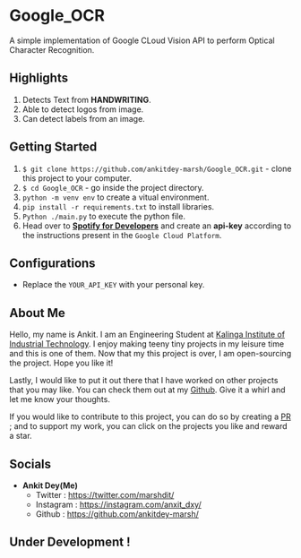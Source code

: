 # Google_OCR
A simple implementation of Google CLoud Vision API to perform Optical Character Recognition. 

## Highlights
1. Detects Text from __HANDWRITING__.
2. Able to detect logos from image.
3. Can detect labels from an image.


## Getting Started
1. `$ git clone https://github.com/ankitdey-marsh/Google_OCR.git` - clone this project to your computer.
2. `$ cd Google_OCR` - go inside the project directory.  
3. `python -m venv env` to create a vitual environment.    
4. `pip install -r requirements.txt` to install libraries.
5. `Python ./main.py` to execute the python file.
6. Head over to __[Spotify for Developers]("https://developer.spotify.com/")__ and create an __api-key__ according to the instructions present in the `Google Cloud Platform`.


## Configurations
- Replace the `YOUR_API_KEY` with your personal key.


## About Me
Hello, my name is Ankit. I am an Engineering Student at [Kalinga Institute of Industrial Technology](https://kiit.ac.in/). I enjoy making teeny tiny projects in
my leisure time and this is one of them. Now that my this project is over, I am open-sourcing the project. Hope you like it!

Lastly, I would like to put it out there that I have worked on other projects that you may like. You can check them out at my [Github](https://github.com/ankitdey-marsh/). Give it a whirl and let me know your thoughts.

If you would like to contribute to this project, you can do so by creating a [PR](https://help.github.com/articles/about-pull-requests/) ; and to support my work, you can click on the projects you like and reward a star.

## Socials

- __Ankit Dey(Me)__
    - Twitter : https://twitter.com/marshdit/
    - Instagram : https://instagram.com/anxit_dxy/
    - Github : https://github.com/ankitdey-marsh/

 ## Under Development !


